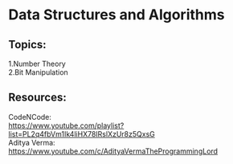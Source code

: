
# Data Structures and Algorithms

## Topics:  

1.Number Theory  
2.Bit Manipulation  
  

## Resources:  
CodeNCode:  
https://www.youtube.com/playlist?list=PL2q4fbVm1Ik4liHX78IRslXzUr8z5QxsG  
Aditya Verma:  
https://www.youtube.com/c/AdityaVermaTheProgrammingLord